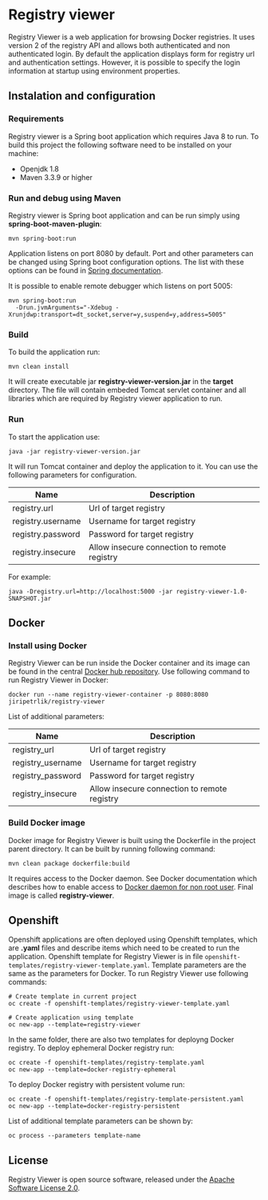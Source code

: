 # Registry viewer

Registry Viewer is a web application for browsing Docker registries.
It uses version 2 of the registry API and allows both authenticated and
non authenticated login. By default the application displays form for
registry url and authentication settings. However, it is possible to
specify the login information at startup using environment properties.

## Instalation and configuration

### Requirements

Registry viewer is a Spring boot application which requires Java 8 to
run. To build this project the following software need to
be installed on your machine:

* Openjdk 1.8
* Maven 3.3.9 or higher

### Run and debug using Maven

Registry viewer is Spring boot application and can be run simply
using **spring-boot-maven-plugin**:

```
mvn spring-boot:run
```

Application listens on port 8080 by default. Port and other parameters
can be changed using Spring boot configuration options. The list with
these options can be found in
[Spring documentation](https://docs.spring.io/spring-boot/docs/1.5.10.RELEASE/reference/htmlsingle/#boot-features-customizing-embedded-containers).

It is possible to enable remote debugger which listens on port 5005:

```
mvn spring-boot:run
  -Drun.jvmArguments="-Xdebug -Xrunjdwp:transport=dt_socket,server=y,suspend=y,address=5005"
```

### Build

To build the application run:

```
mvn clean install
```

It will create
executable jar **registry-viewer-version.jar** in the **target**
directory. The file will contain embeded Tomcat servlet container
and all libraries which are required by Registry viewer application
to run.

### Run

To start the application use:
```
java -jar registry-viewer-version.jar
```

It will run Tomcat container and deploy the application to it. You can
use the following parameters for configuration.

| Name | Description
| ------ | ------------- |
| registry.url | Url of target registry |
| registry.username | Username for target registry |
| registry.password | Password for target registry |
| registry.insecure | Allow insecure connection to remote registry |

For example:

```
java -Dregistry.url=http://localhost:5000 -jar registry-viewer-1.0-SNAPSHOT.jar
```

## Docker

### Install using Docker
Registry Viewer can be run inside the Docker container
and its image can be found in the central [Docker hub
repository](https://hub.docker.com/r/jiripetrlik/registry-viewer/).
Use following command to run Registry Viewer in Docker:

```
docker run --name registry-viewer-container -p 8080:8080 jiripetrlik/registry-viewer
```

List of additional parameters:

| Name | Description
| ------ | ------------- |
| registry_url | Url of target registry |
| registry_username | Username for target registry |
| registry_password | Password for target registry |
| registry_insecure | Allow insecure connection to remote registry |

### Build Docker image

Docker image for Registry Viewer is built using the Dockerfile in the
project parent directory. It can be built by running following command:
```
mvn clean package dockerfile:build
```

It requires access to the Docker daemon. See Docker documentation
which describes how to enable access to
[Docker daemon for non root user](https://docs.docker.com/install/linux/linux-postinstall/).
Final image is called **registry-viewer**.

## Openshift
Openshift applications are often deployed using Openshift templates,
which are **.yaml** files and describe items which need to be created to run
the application. Openshift template for Registry Viewer is in file
`openshift-templates/registry-viewer-template.yaml`. Template parameters
are the same as the parameters for Docker. To run Registry Viewer use following
commands:

```
# Create template in current project
oc create -f openshift-templates/registry-viewer-template.yaml

# Create application using template
oc new-app --template=registry-viewer
```

In the same folder, there are also two templates for deployng Docker registry.
To deploy ephemeral Docker registry run:

```
oc create -f openshift-templates/registry-template.yaml
oc new-app --template=docker-registry-ephemeral
```

To deploy Docker registry with persistent volume run:

```
oc create -f openshift-templates/registry-template-persistent.yaml
oc new-app --template=docker-registry-persistent
```

List of additional template parameters can be shown by:
```
oc process --parameters template-name
```

## License

Registry Viewer is open source software, released under the
[Apache Software License 2.0](http://www.apache.org/licenses/LICENSE-2.0.html).
